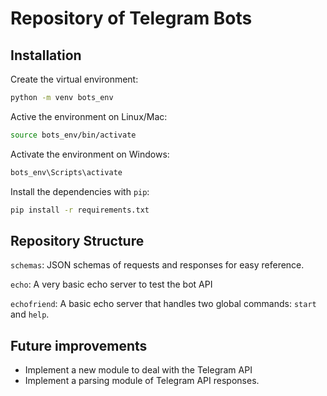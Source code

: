 # Repository of Telegram Bots

## Installation

Create the virtual environment:

```bash
python -m venv bots_env
```

Active the environment on Linux/Mac:

```bash
source bots_env/bin/activate
```

Activate the environment on Windows:

```txt
bots_env\Scripts\activate
```

Install the dependencies with `pip`:

```bash
pip install -r requirements.txt
```

## Repository Structure

`schemas`: JSON schemas of requests and responses for easy reference.

`echo`: A very basic echo server to test the bot API

`echofriend`: A basic echo server that handles two global commands: `start` and
`help`.

## Future improvements

- Implement a new module to deal with the Telegram API
- Implement a parsing module of Telegram API responses.
